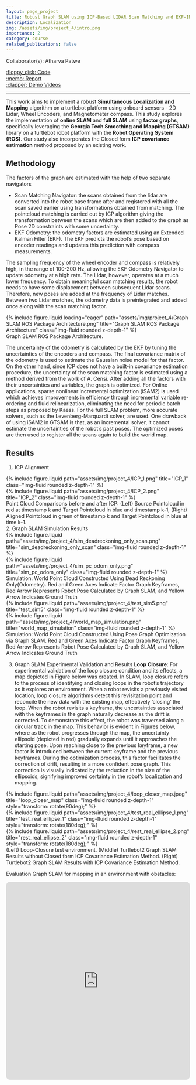 ```yaml
---
layout: page_project
title: Robust Graph SLAM using ICP-Based LIDAR Scan Matching and EKF-IMU preintegration
description: Localization
img: /assets/img/project_4/intro.png
importance: 2
category: course
related_publications: false
---
```


Collaborator(s): Atharva Patwe

<div class="row justify-content-sm-left">
    <div class="col-sm-2 mt-3 mt-md-0">
        <a href="https://github.com/patweatharva/ROS-LLM/tree/more_contrib_pi/">:floppy_disk: Code</a>
    </div>
    <div class="col-sm-2 mt-3 mt-md-0">
        <a href="https://github.com/patweatharva/ROS-LLM/blob/more_contrib_pi/documents/report.pdf">:memo: Report</a>
    </div>
    <div class="col-sm-2 mt-3 mt-md-0">
        <a href="https://www.youtube.com/embed/caqlL3B6gi8">:clapper: Demo Videos</a>
    </div>
</div>

---

This work aims to implement a robust **Simultaneous Localization and Mapping** algorithm on
a turtlebot platform using onboard sensors - 2D Lidar, Wheel Encoders, and Magnetometer compass. This study explores the implementation of **online SLAM** and **full SLAM** using **factor graphs**, specifically leveraging the **Georgia Tech Smoothing and Mapping (GTSAM)** library on a turtlebot robot platform with the **Robot Operating System (ROS)**. Our study also incorporates the Closed form **ICP covariance estimation** method proposed by an existing work.

## Methodology
The factors of the graph are estimated with the help of two separate navigators 
- Scan Matching Navigator: the scans obtained from the lidar are converted into the robot base frame after and registered with all the scan saved earlier using transformations obtained from matching. The pointcloud matching is carried out by ICP algorithm giving the transformation between the scans which are then added to the graph as Pose 2D constraints with some uncertainty.
-  EKF Odometry: the odometry factors are estimated using an Extended Kalman Filter (EKF). The EKF predicts the robot’s pose based on encoder readings and updates this prediction with compass measurements.

The sampling frequency of the wheel encoder and compass is relatively high, in the range of 100-200 Hz, allowing the EKF Odometry Navigator to update odometry at a high rate. The Lidar, however, operates at a much lower frequency. To obtain meaningful scan matching results, the robot needs to have some displacement between subsequent Lidar scans. Therefore, new poses are added at the frequency of Lidar matches. Between two Lidar matches, the odometry data is preintegrated and added once along with the scan matching
factor.

<div class="row justify-content-sm-center">
    <div class="col-sm-7 mt-3 mt-md-0">
        {% include figure.liquid loading="eager" path="assets/img/project_4/Graph SLAM ROS Package Architecture.png" title="Graph SLAM ROS Package Architecture" class="img-fluid rounded z-depth-1" %}
    </div>
</div>
<div class="caption">
    Graph SLAM ROS Package Architecture.
</div>

The uncertainty of the odometry is calculated by the EKF by tuning the uncertainties of the encoders and compass. The final covariance matrix of the odometry is used to estimate the Gaussian noise model for that factor. On the other hand, since ICP does not have a built-in covariance estimation procedure, the uncertainty of the scan matching factor is estimated using a method derived from the work of A. Censi. After adding all the factors with their uncertainties and variables, the graph is optimized. For Online applications, sparse nonlinear incremental optimization (iSAM2) is used which achieves improvements in efficiency through incremental variable re-ordering and fluid relinearization, eliminating the need for periodic batch steps as proposed by Kaess. For the full SLAM problem, more accurate solvers, such as the Levenberg-Marquardt solver, are used. One drawback of using iSAM2 in GTSAM is that, as an incremental solver, it cannot estimate the uncertainties of the robot’s past poses. The optimized poses are then used to register all the scans again to build the world map.

## Results
1. ICP Alignment
<div class="row justify-content-sm-center">
    <div class="col-sm-5 mt-3 mt-md-0">
        {% include figure.liquid path="assets/img/project_4/ICP_1.png" title="ICP_1" class="img-fluid rounded z-depth-1" %}
    </div>
    <div class="col-sm-5 mt-3 mt-md-0">
        {% include figure.liquid path="assets/img/project_4/ICP_2.png" title="ICP_2" class="img-fluid rounded z-depth-1" %}
    </div>
</div>
<div class="caption">
    Point Cloud Comparisons before and after ICP: (Left) Source Pointcloud in red at timestamp k and Target Pointcloud in blue and timestamp k-1, (Right) Aligned Pointcloud in green of timestamp k and Target Pointcloud in blue at time k-1.
</div>
2. Graph SLAM Simulation Results
<div class="row justify-content-sm-center">
    <div class="col-sm-5 mt-3 mt-md-0">
        {% include figure.liquid path="assets/img/project_4/sim_deadreckoning_only_scan.png" title="sim_deadreckoning_only_scan" class="img-fluid rounded z-depth-1" %}
    </div>
    <div class="col-sm-5 mt-3 mt-md-0">
        {% include figure.liquid path="assets/img/project_4/sim_pc_odom_only.png" title="sim_pc_odom_only" class="img-fluid rounded z-depth-1" %}
    </div>
</div>
<div class="caption">
    Simulation: World Point Cloud Constructed Using Dead Reckoning Only(Odometry). Red and Green Axes Indicate Factor Graph Keyframes, Red Arrow Represents Robot Pose Calculated by Graph SLAM, and Yellow Arrow Indicates Ground Truth
</div>

<div class="row justify-content-sm-center">
    <div class="col-sm-5 mt-3 mt-md-0">
        {% include figure.liquid path="assets/img/project_4/test_sim5.png" title="test_sim5" class="img-fluid rounded z-depth-1" %}
    </div>
    <div class="col-sm-5 mt-3 mt-md-0">
        {% include figure.liquid path="assets/img/project_4/world_map_simulation.png" title="world_map_simulation" class="img-fluid rounded z-depth-1" %}
    </div>
</div>
<div class="caption">
    Simulation: World Point Cloud Constructed Using Pose Graph Optimization via Graph SLAM. Red and Green Axes Indicate Factor Graph Keyframes, Red Arrow Represents Robot Pose Calculated by Graph SLAM, and Yellow Arrow Indicates Ground Truth
</div>

3. Graph SLAM Experimental Validation and Results
   **Loop Closure**: For experimental validation of the loop closure condition and its effects, a map depicted in Figure below was created. In SLAM, loop closure refers to the process of identifying and closing loops in the robot’s trajectory as it explores an environment. When a robot revisits a previously visited location, loop closure algorithms detect this revisitation point and reconcile the new data with the existing map, effectively ’closing’ the loop. When the robot revisits a keyframe, the uncertainties associated with the keyframes in the graph naturally decrease as the drift is corrected. To demonstrate this effect, the robot was traversed along a circular track in the map. This behavior is evident in Figures below, where as the robot progresses through the map, the uncertainty ellipsoid (depicted in red) gradually expands until it approaches the starting pose. Upon reaching close to the previous keyframe, a new factor is introduced between the current keyframe and the previous keyframes. During the optimization process, this factor facilitates the correction of drift, resulting in a more confident pose graph. This correction is visually indicated by the reduction in the size of the ellipsoids, signifying improved certainty in the robot’s localization and mapping.

<div class="row justify-content-sm-center">
    <div class="col-sm-3 mt-3 mt-md-0">
        {% include figure.liquid path="assets/img/project_4/loop_closer_map.jpeg" title="loop_closer_map" class="img-fluid rounded z-depth-1" style="transform: rotate(90deg);" %}
    </div>
    <div class="col-sm-3 mt-3 mt-md-0">
        {% include figure.liquid path="assets/img/project_4/test_real_elllipse_1.png" title="test_real_elllipse_1" class="img-fluid rounded z-depth-1" style="transform: rotate(180deg);" %}
    </div>
    <div class="col-sm-3 mt-3 mt-md-0">
        {% include figure.liquid path="assets/img/project_4/rest_real_ellipse_2.png" title="rest_real_ellipse_2" class="img-fluid rounded z-depth-1" style="transform: rotate(180deg);" %}
    </div>
</div>

<div class="caption">
    (Left) Loop-Closure test environment. (Middle) Turtlebot2 Graph SLAM Results without Closed form ICP Covariance Estimation Method. (Right) Turtlebot2 Graph SLAM Results with ICP Covariance Estimation Method.
</div>

Evaluation Graph SLAM for mapping in an environment with obstacles:
<iframe width="960" height="540" src="https://www.youtube.com/embed/caqlL3B6gi8" title="Robust Graph SLAM for Autonomous Navigation" frameborder="0" style="border: 0px solid #bbb; border-radius: 10px; width: 100%;" allow="accelerometer; autoplay; clipboard-write; encrypted-media; gyroscope; picture-in-picture; web-share" referrerpolicy="strict-origin-when-cross-origin" allowfullscreen></iframe>


